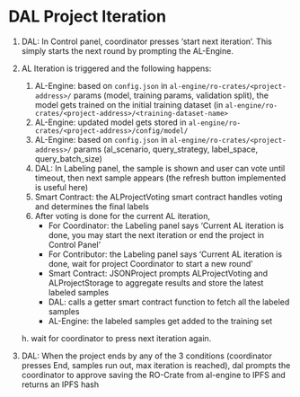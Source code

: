 # DAL Project Iteration

1. DAL: In Control panel, coordinator presses ‘start next iteration’. This simply starts the next round by prompting the AL-Engine.
2. AL Iteration is triggered and the following happens:
    1. AL-Engine: based on `config.json` in `al-engine/ro-crates/<project-address>/` params (model, training params, validation split), the model gets trained on the initial training dataset (in `al-engine/ro-crates/<project-address>/<training-dataset-name>`
    2. AL-Engine: updated model gets stored in `al-engine/ro-crates/<project-address>/config/model/`
    3. AL-Engine: based on `config.json` in `al-engine/ro-crates/<project-address>/` params (al_scenario, query_strategy, label_space, query_batch_size)
    4. DAL: In Labeling panel, the sample is shown and user can vote until timeout, then next sample appears (the refresh button implemented is useful here)
    5. Smart Contract: the ALProjectVoting smart contract handles voting and determines the final labels
    6. After voting is done for the current AL iteration, 
        - For Coordinator: the Labeling panel says ‘Current AL iteration is done, you may start the next iteration or end the project in Control Panel’
        - For Contributor: the Labeling panel says ‘Current AL iteration is done, wait for project Coordinator to start a new round’
        - Smart Contract: JSONProject prompts ALProjectVoting and ALProjectStorage to aggregate results and store the latest labeled samples
        - DAL: calls a getter smart contract function to fetch all the labeled samples
        - AL-Engine: the labeled samples get added to the training set
    
    h. wait for coordinator to press next iteration again.
    
3. DAL: When the project ends by any of the 3 conditions (coordinator presses End, samples run out, max iteration is reached), dal prompts the coordinator to approve saving the RO-Crate from al-engine to IPFS and returns an IPFS hash